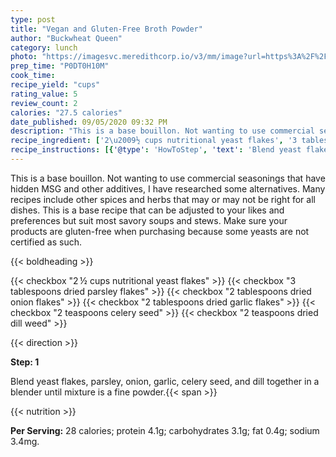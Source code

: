 ```yaml
---
type: post
title: "Vegan and Gluten-Free Broth Powder"
author: "Buckwheat Queen"
category: lunch
photo: "https://imagesvc.meredithcorp.io/v3/mm/image?url=https%3A%2F%2Fimages.media-allrecipes.com%2Fuserphotos%2F2513394.jpg"
prep_time: "P0DT0H10M"
cook_time: 
recipe_yield: "cups"
rating_value: 5
review_count: 2
calories: "27.5 calories"
date_published: 09/05/2020 09:32 PM
description: "This is a base bouillon. Not wanting to use commercial seasonings that have hidden MSG and other additives, I have researched some alternatives. Many recipes include other spices and herbs that may or may not be right for all dishes. This is a base recipe that can be adjusted to your likes and preferences but suit most savory soups and stews. Make sure your products are gluten-free when purchasing because some yeasts are not certified as such."
recipe_ingredient: ['2\u2009½ cups nutritional yeast flakes', '3 tablespoons dried parsley flakes', '2 tablespoons dried onion flakes', '2 tablespoons dried garlic flakes', '2 teaspoons celery seed', '2 teaspoons dried dill weed']
recipe_instructions: [{'@type': 'HowToStep', 'text': 'Blend yeast flakes, parsley, onion, garlic, celery seed, and dill together in a blender until mixture is a fine powder.\n'}]
---
```


This is a base bouillon. Not wanting to use commercial seasonings that have hidden MSG and other additives, I have researched some alternatives. Many recipes include other spices and herbs that may or may not be right for all dishes. This is a base recipe that can be adjusted to your likes and preferences but suit most savory soups and stews. Make sure your products are gluten-free when purchasing because some yeasts are not certified as such. 

{{< boldheading >}}

{{< checkbox "2 ½ cups nutritional yeast flakes" >}}
{{< checkbox "3 tablespoons dried parsley flakes" >}}
{{< checkbox "2 tablespoons dried onion flakes" >}}
{{< checkbox "2 tablespoons dried garlic flakes" >}}
{{< checkbox "2 teaspoons celery seed" >}}
{{< checkbox "2 teaspoons dried dill weed" >}}


{{< direction >}}

**Step: 1**

Blend yeast flakes, parsley, onion, garlic, celery seed, and dill together in a blender until mixture is a fine powder.{{< span >}}

{{< nutrition >}}

**Per Serving:** 28 calories; protein 4.1g; carbohydrates 3.1g; fat 0.4g; sodium 3.4mg.